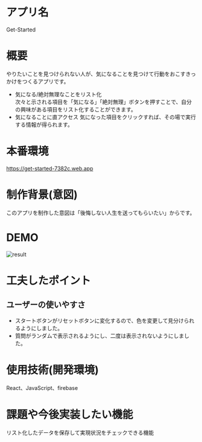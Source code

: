 # アプリ名
Get-Started

# 概要
やりたいことを見つけられない人が、気になることを見つけて行動をおこすきっかけをつくるアプリです。

- 気になる/絶対無理なことをリスト化  
次々と示される項目を「気になる」「絶対無理」ボタンを押すことで、自分の興味がある項目をリスト化することができます。
- 気になることに直アクセス
気になった項目をクリックすれば、その場で実行する情報が得られます。

# 本番環境
https://get-started-7382c.web.app

# 制作背景(意図)
このアプリを制作した意図は「後悔しない人生を送ってもらいたい」からです。

# DEMO 
![result](gif/demo.gif)   

# 工夫したポイント
## ユーザーの使いやすさ
- スタートボタンがリセットボタンに変化するので、色を変更して見分けられるようにしました。
- 質問がランダムで表示されるようにし、二度は表示されないようにしました。

# 使用技術(開発環境)  
React、JavaScript、firebase

# 課題や今後実装したい機能  
リスト化したデータを保存して実現状況をチェックできる機能  
